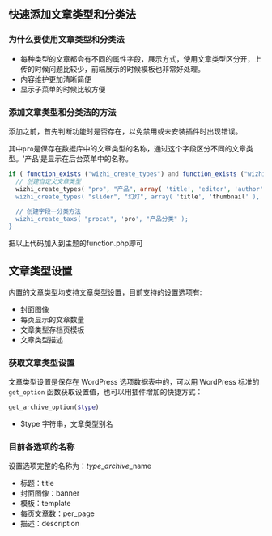 ## 快速添加文章类型和分类法

### 为什么要使用文章类型和分类法

- 每种类型的文章都会有不同的属性字段，展示方式，使用文章类型区分开，上传的时候问题比较少，前端展示的时候模板也非常好处理。
- 内容维护更加清晰简便
- 显示子菜单的时候比较方便

### 添加文章类型和分类法的方法

添加之前，首先判断功能时是否存在，以免禁用或未安装插件时出现错误。

其中`pro`是保存在数据库中的文章类型的名称，通过这个字段区分不同的文章类型。‘产品’是显示在后台菜单中的名称。

```php
if ( function_exists ("wizhi_create_types") and function_exists ("wizhi_create_taxs") ) {
  // 创建自定义文章类型      
  wizhi_create_types( "pro", "产品", array( 'title', 'editor', 'author', 'thumbnail', custom-fields', 'comments' ), true );
  wizhi_create_types( "slider", "幻灯", array( 'title', 'thumbnail' ), true );
  
  // 创建字段一分类方法
  wizhi_create_taxs( "procat", 'pro', "产品分类" );
}
```

把以上代码加入到主题的function.php即可

## 文章类型设置

内置的文章类型均支持文章类型设置，目前支持的设置选项有:

- 封面图像
- 每页显示的文章数量
- 文章类型存档页模板
- 文章类型描述

### 获取文章类型设置

文章类型设置是保存在 WordPress 选项数据表中的，可以用 WordPress 标准的 `get_option` 函数获取设置值，也可以用插件增加的快捷方式：

```php
get_archive_option($type)
```

- $type 字符串，文章类型别名

### 目前各选项的名称

设置选项完整的名称为：$type\_archive\_$name

- 标题：title
- 封面图像：banner
- 模板：template
- 每页文章数：per_page
- 描述：description